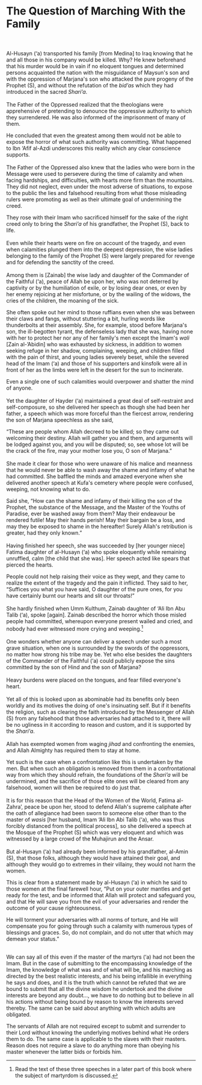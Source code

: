 The Question of Marching With the Family
========================================

   
    
 Al-Husayn (‘a) transported his family [from Medina] to Iraq knowing
that he and all those in his company would be killed. Why? He knew
beforehand that his murder would be in vain if no eloquent tongues and
determined persons acquainted the nation with the misguidance of
Maysun's son and with the oppression of Marjana's son who attacked the
pure progeny of the Prophet (S), and without the refutation of the
*bid’as* which they had introduced in the sacred *Shari’a*.  
    
 The Father of the Oppressed realized that the theologians were
apprehensive of pretending to denounce the oppressive authority to which
they surrendered. He was also informed of the imprisonment of many of
them.

He concluded that even the greatest among them would not be able to
expose the horror of what such authority was committing. What happened
to Ibn ‘Afif al-Azdi underscores this reality which any clear conscience
supports.  
    
 The Father of the Oppressed also knew that the ladies who were born in
the Message were used to persevere during the time of calamity and when
facing hardships, and difficulties, with hearts more firm than the
mountains. They did not neglect, even under the most adverse of
situations, to expose to the public the lies and falsehood resulting
from what those misleading rulers were promoting as well as their
ultimate goal of undermining the creed.

They rose with their Imam who sacrificed himself for the sake of the
right creed only to bring the *Shari’a* of his grandfather, the Prophet
(S), back to life.  
    
 Even while their hearts were on fire on account of the tragedy, and
even when calamities plunged them into the deepest depression, the wise
ladies belonging to the family of the Prophet (S) were largely prepared
for revenge and for defending the sanctity of the creed.  
    
 Among them is [Zainab] the wise lady and daughter of the Commander of
the Faithful (‘a), peace of Allah be upon her, who was not deterred by
captivity or by the humiliation of exile, or by losing dear ones, or
even by her enemy rejoicing at her misfortune, or by the wailing of the
widows, the cries of the children, the moaning of the sick.

She often spoke out her mind to those ruffians even when she was between
their claws and fangs, without stuttering a bit, hurling words like
thunderbolts at their assembly. She, for example, stood before Marjana's
son, the ill-begotten tyrant, the defenseless lady that she was, having
none with her to protect her nor any of her family's men except the
Imam's *wali* [Zain al-’Abidin] who was exhausted by sickness, in
addition to women seeking refuge in her shadow, complaining, weeping,
and children filled with the pain of thirst, and young ladies severely
beset, while the severed head of the Imam (‘a) and those of his
supporters and kinsfolk were all in front of her as the limbs were left
in the desert for the sun to incinerate.

Even a single one of such calamities would overpower and shatter the
mind of anyone.  
    
 Yet the daughter of Hayder (‘a) maintained a great deal of
self-restraint and self-composure, so she delivered her speech as though
she had been her father, a speech which was more forceful than the
fiercest arrow, rendering the son of Marjana speechless as she said,

“These are people whom Allah decreed to be killed; so they came out
welcoming their destiny. Allah will gather you and them, and arguments
will be lodged against you, and you will be disputed; so, see whose lot
will be the crack of the fire, may your mother lose you, O son of
Marjana.”  
    
 She made it clear for those who were unaware of his malice and meanness
that he would never be able to wash away the shame and infamy of what he
had committed. She baffled the minds and amazed everyone when she
delivered another speech at Kufa's cemetery where people were confused,
weeping, not knowing what to do.

Said she, “How can the shame and infamy of their killing the son of the
Prophet, the substance of the Message, and the Master of the Youths of
Paradise, ever be washed away from them? May their endeavour be rendered
futile! May their hands perish! May their bargain be a loss, and may
they be exposed to shame in the hereafter! Surely Allah's retribution is
greater, had they only known.”  
    
 Having finished her speech, she was succeeded by [her younger niece]
Fatima daughter of al-Husayn (‘a) who spoke eloquently while remaining
unruffled, calm [the child that she was]. Her speech acted like spears
that pierced the hearts.

People could not help raising their voice as they wept, and they came to
realize the extent of the tragedy and the pain it inflicted. They said
to her, “Suffices you what you have said, O daughter of the pure ones,
for you have certainly burnt our hearts and slit our throats!”  
    
 She hardly finished when Umm Kulthum, Zainab daughter of ‘Ali Ibn Abu
Talib (‘a), spoke [again]. Zainab described the horror which those
misled people had committed, whereupon everyone present wailed and
cried, and nobody had ever witnessed more crying and weeping.[^1]  
    
 One wonders whether anyone can deliver a speech under such a most grave
situation, when one is surrounded by the swords of the oppressors, no
matter how strong his tribe may be. Yet who else besides the daughters
of the Commander of the Faithful (‘a) could publicly expose the sins
committed by the son of Hind and the son of Marjana?  
    
 Heavy burdens were placed on the tongues, and fear filled everyone's
heart.  
    
 Yet all of this is looked upon as abominable had its benefits only been
worldly and its motives the doing of one's insinuating self. But if it
benefits the religion, such as clearing the faith introduced by the
Messenger of Allah (S) from any falsehood that those adversaries had
attached to it, there will be no ugliness in it according to reason and
custom, and it is supported by the *Shari’a*.  
    
 Allah has exempted women from waging *jihad* and confronting the
enemies, and Allah Almighty has required them to stay at home.

Yet such is the case when a confrontation like this is undertaken by the
men. But when such an obligation is removed from them in a
confrontational way from which they should refrain, the foundations of
the *Shari’a* will be undermined, and the sacrifice of those elite ones
will be cleared from any falsehood, women will then be required to do
just that.  
    
 It is for this reason that the Head of the Women of the World, Fatima
al-Zahra’, peace be upon her, stood to defend Allah's supreme caliphate
after the oath of allegiance had been sworn to someone else other than
to the master of *wasis* [her husband, Imam ‘Ali Ibn Abi Talib (‘a), who
was thus forcibly distanced from the political process], so she
delivered a speech at the Mosque of the Prophet (S) which was very
eloquent and which was witnessed by a large crowd of the Muhajirun and
the Ansar.  
    
 But al-Husayn (‘a) had already been informed by his grandfather,
al-Amin (S), that those folks, although they would have attained their
goal, and although they would go to extremes in their villainy, they
would not harm the women.

This is clear from a statement made by al-Husayn (‘a) in which he said
to those women at the final farewell hour, “Put on your outer mantles
and get ready for the test, and be informed that Allah will protect and
safeguard you, and that He will save you from the evil of your
adversaries and render the outcome of your cause righteousness.

He will torment your adversaries with all norms of torture, and He will
compensate you for going through such a calamity with numerous types of
blessings and graces. So, do not complain, and do not utter that which
may demean your status.”

   
 We can say all of this even if the master of the martyrs (‘a) had not
been the Imam. But in the case of submitting to the encompassing
knowledge of the Imam, the knowledge of what was and of what will be,
and his marching as directed by the best realistic interests, and his
being infallible in everything he says and does, and it is the truth
which cannot be refuted that we are bound to submit that all the divine
wisdom he undertook and the divine interests are beyond any doubt..., we
have to do nothing but to believe in all his actions without being bound
by reason to know the interests served thereby. The same can be said
about anything with which adults are obligated.

The servants of Allah are not required except to submit and surrender to
their Lord without knowing the underlying motives behind what He orders
them to do. The same case is applicable to the slaves with their
masters. Reason does not require a slave to do anything more than
obeying his master whenever the latter bids or forbids him.

[^1]: Read the text of these three speeches in a later part of this book
where the subject of martyrdom is discussed.


